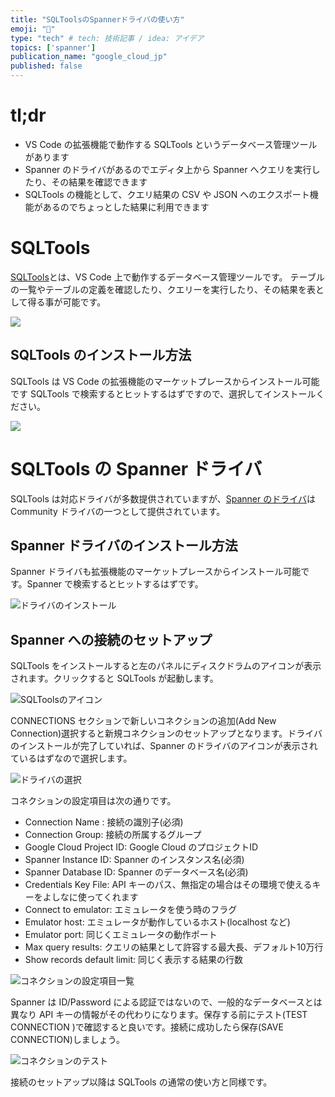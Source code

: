 ```yaml
---
title: "SQLToolsのSpannerドライバの使い方"
emoji: "🔧"
type: "tech" # tech: 技術記事 / idea: アイデア
topics: ['spanner']
publication_name: "google_cloud_jp"
published: false
---
```

# tl;dr
- VS Code の拡張機能で動作する SQLTools というデータベース管理ツールがあります
- Spanner のドライバがあるのでエディタ上から Spanner へクエリを実行したり、その結果を確認できます
- SQLTools の機能として、クエリ結果の CSV や JSON へのエクスポート機能があるのでちょっとした結果に利用できます

# SQLTools
[SQLTools](https://vscode-sqltools.mteixeira.dev/en/home)とは、VS Code 上で動作するデータベース管理ツールです。
テーブルの一覧やテーブルの定義を確認したり、クエリーを実行したり、その結果を表として得る事が可能です。

![](/images/sqltools_listtables.png)

## SQLTools のインストール方法
SQLTools は VS Code の拡張機能のマーケットプレースからインストール可能です SQLTools で検索するとヒットするはずですので、選択してインストールください。

![](/images/sqltools_install.png)

# SQLTools の Spanner ドライバ
SQLTools は対応ドライバが多数提供されていますが、[Spanner のドライバ](https://github.com/cloudspannerecosystem/sqltools-cloud-spanner-driver)は Community ドライバの一つとして提供されています。

## Spanner ドライバのインストール方法
Spanner ドライバも拡張機能のマーケットプレースからインストール可能です。Spanner で検索するとヒットするはずです。

![ドライバのインストール](/images/sqltools_driver_install.png)

## Spanner への接続のセットアップ
SQLTools をインストールすると左のパネルにディスクドラムのアイコンが表示されます。クリックすると SQLTools が起動します。

![SQLToolsのアイコン](/images/sqltools_icon.png)

CONNECTIONS セクションで新しいコネクションの追加(Add New Connection)選択すると新規コネクションのセットアップとなります。ドライバのインストールが完了していれば、Spanner のドライバのアイコンが表示されているはずなので選択します。

![ドライバの選択](/images/sqltools_driver_selection.png)

コネクションの設定項目は次の通りです。
- Connection Name : 接続の識別子(必須)
- Connection Group: 接続の所属するグループ
- Google Cloud Project ID: Google Cloud のプロジェクトID
- Spanner Instance ID: Spanner のインスタンス名(必須)
- Spanner Database ID: Spanner のデータベース名(必須)
- Credentials Key File:  API  キーのパス、無指定の場合はその環境で使えるキーをよしなに使ってくれます
- Connect to emulator: エミュレータを使う時のフラグ
- Emulator host: エミュレータが動作しているホスト(localhost など)
- Emulator port: 同じくエミュレータの動作ポート
- Max query results: クエリの結果として許容する最大長、デフォルト10万行
- Show records default limit:  同じく表示する結果の行数

![コネクションの設定項目一覧](/images/sqltools_connection_setup.png)

Spanner は ID/Password による認証ではないので、一般的なデータベースとは異なり API キーの情報がその代わりになります。保存する前にテスト(TEST CONNECTION )で確認すると良いです。接続に成功したら保存(SAVE CONNECTION)しましょう。

![コネクションのテスト](/images/sqltools_connection_test.png)

接続のセットアップ以降は SQLTools の通常の使い方と同様です。
